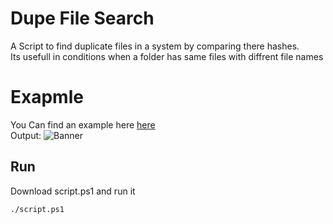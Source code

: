 # Dupe File Search
 A Script to find duplicate files in a system by comparing there hashes.<br>
 Its usefull in conditions when a folder has same files with diffrent file names 

# Exapmle
You Can find an example here [here](https://github.com/Hidden-black/Dupe-File-Search/tree/main/example)<br>
Output:
![Banner](https://hiddenblack.tixte.co/r/chrome_SpG2rXd9R8.png)
## Run
Download script.ps1 and run it

```sh
./script.ps1
```